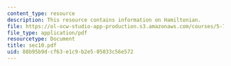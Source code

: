 ```yaml
---
content_type: resource
description: This resource contains information on Hamiltonian.
file: https://ol-ocw-studio-app-production.s3.amazonaws.com/courses/5-73-introductory-quantum-mechanics-i-fall-2005/88b95b9dcf63e1c9b2e505033c56e572_sec10.pdf
file_type: application/pdf
resourcetype: Document
title: sec10.pdf
uid: 88b95b9d-cf63-e1c9-b2e5-05033c56e572
---
```

